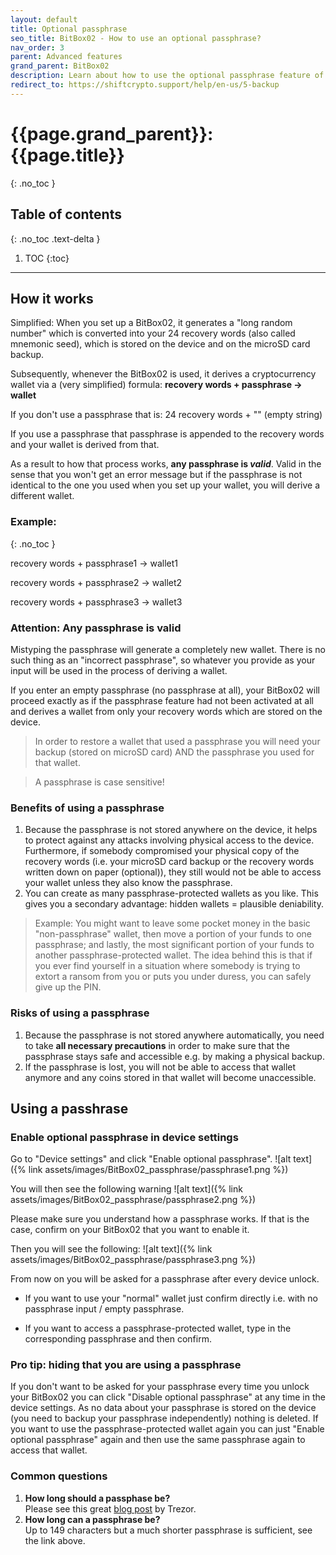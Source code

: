 ```yaml
---
layout: default
title: Optional passphrase
seo_title: BitBox02 - How to use an optional passphrase?
nav_order: 3
parent: Advanced features
grand_parent: BitBox02
description: Learn about how to use the optional passphrase feature of your BitBox02
redirect_to: https://shiftcrypto.support/help/en-us/5-backup
---
```


# {{page.grand_parent}}: {{page.title}}
{: .no_toc }

## Table of contents
{: .no_toc .text-delta }

1. TOC
{:toc}
---
## How it works
Simplified: When you set up a BitBox02, it  generates a "long random number" which is converted into your 24 recovery words (also called mnemonic seed), which is  stored on the device and on the microSD card backup.

Subsequently, whenever the BitBox02 is used, it derives a cryptocurrency wallet via a (very simplified) formula:
**recovery words + passphrase -> wallet**

If you don't use a passphrase that is: 24 recovery words + "" (empty string)

If you use a passphrase that passphrase is appended to the recovery words and your wallet is derived from that.

As a result to how that process works, **any passphrase is *valid***. Valid in the sense that you won't get an error message but if the passphrase is not identical to the one you used when you set up your wallet, you will derive a different wallet.
### Example:
{: .no_toc }

recovery words + passphrase1 -> wallet1

recovery words + passphrase2 -> wallet2

recovery words + passphrase3 -> wallet3

### Attention: Any passphrase is valid
Mistyping the passphrase will generate a completely new wallet. There is no such thing as an "incorrect passphrase", so whatever you provide as your input will be used in the process of deriving a wallet.

If you enter an empty passphrase (no passphrase at all), your BitBox02 will proceed exactly as if the passphrase feature had not been activated at all and derives a wallet from only your recovery words which are stored on the device.

> In order to restore a wallet that used a passphrase you will need your backup (stored on microSD card) AND the passphrase you used for that wallet.

> A passphrase is case sensitive!


### Benefits of using a passphrase
1. Because the passphrase is not stored anywhere on the device, it helps to protect against any attacks involving physical access to the device. Furthermore, if somebody compromised your physical copy of the recovery words (i.e. your microSD card backup or the recovery words written down on paper (optional)), they still would not be able to access your wallet unless they also know the passphrase.
2. You can create as many passphrase-protected wallets as you like. This gives you a secondary advantage: hidden wallets = plausible deniability.
>Example: You might want to leave some pocket money in the basic "non-passphrase" wallet, then move a portion of your funds to one passphrase; and lastly, the most significant portion of your funds to another passphrase-protected wallet.
The idea behind this is that if you ever find yourself in a situation where somebody is trying to extort a ransom from you or puts you under duress, you can safely give up the PIN.

### Risks of using a passphrase
1. Because the passphrase is not stored anywhere automatically, you need to take **all necessary precautions** in order to make sure that the passphrase stays safe and accessible e.g. by making a physical backup.
2. If the passphrase is lost, you will not be able to access that wallet anymore and any coins stored in that wallet will become unaccessible.

## Using a passhrase
### Enable optional passphrase in device settings
Go to "Device settings" and click "Enable optional passphrase".
![alt text]({% link assets/images/BitBox02_passphrase/passphrase1.png %})

You will then see the following warning
![alt text]({% link assets/images/BitBox02_passphrase/passphrase2.png %})

Please make sure you understand how a passphrase works. If that is the case, confirm on your BitBox02 that you want to enable it.

Then you will see the following:
![alt text]({% link assets/images/BitBox02_passphrase/passphrase3.png %})

From now on you will be asked for a passphrase after every device unlock.
- If you want to use your "normal" wallet just confirm directly i.e. with no passphrase input / empty passphrase.

- If you want to access a passphrase-protected wallet, type in the corresponding passphrase and then confirm.

### Pro tip: hiding that you are using a passphrase
If you don't want to be asked for your passphrase every time you unlock your BitBox02 you can click "Disable optional passphrase" at any time in the device settings. As no data about your passphrase is stored on the device (you need to backup your passphrase independently) nothing is deleted. If you want to use the passphrase-protected wallet again you can just "Enable optional passphrase" again and then use the same passphrase again to access that wallet.


### Common questions
1. **How long should a passphase be?**<br>
Please see this great [blog post](https://blog.trezor.io/is-your-passphrase-strong-enough-d687f44c63af) by Trezor.
2. **How long can a passphrase be?**<br>
Up to 149 characters but a much shorter passphrase is sufficient, see the link above.
